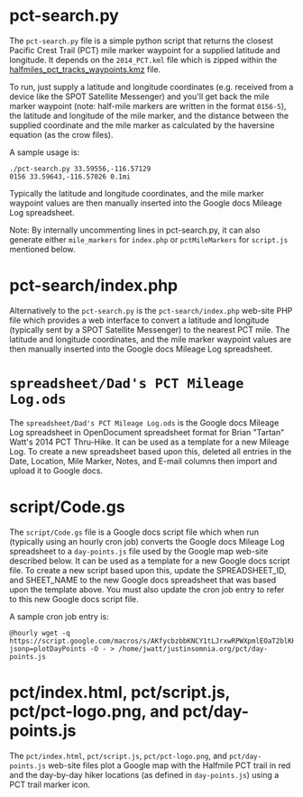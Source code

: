pct-search.py
=============
The `pct-search.py` file is a simple python script that returns the closest
Pacific Crest Trail (PCT) mile marker waypoint for a supplied latitude and
longitude. It depends on the `2014_PCT.kml` file which is zipped within the
[halfmiles_pct_tracks_waypoints.kmz](http://www.pctmap.net/google/) file.

To run, just supply a latitude and longitude coordinates (e.g. received from a
device like the SPOT Satellite Messenger) and you'll get back the mile marker
waypoint (note: half-mile markers are written in the format `0156-5`), the
latitude and longitude of the mile marker, and the distance between the
supplied coordinate and the mile marker as calculated by the haversine equation
(as the crow files).

A sample usage is:
```
./pct-search.py 33.59556,-116.57129
0156 33.59643,-116.57026 0.1mi
```

Typically the latitude and longitude coordinates, and the mile marker waypoint
values are then manually inserted into the Google docs Mileage Log spreadsheet.

Note: By internally uncommenting lines in pct-search.py, it can also generate
either `mile_markers` for `index.php` or `pctMileMarkers` for `script.js`
mentioned below.

pct-search/index.php
====================
Alternatively to the `pct-search.py` is the `pct-search/index.php` web-site
PHP file which provides a web interface to convert a latitude and longitude
(typically sent by a SPOT Satellite Messenger) to the nearest PCT mile. The
latitude and longitude coordinates, and the mile marker waypoint values are
then manually inserted into the Google docs Mileage Log spreadsheet.

`spreadsheet/Dad's PCT Mileage Log.ods`
=======================================
The `spreadsheet/Dad's PCT Mileage Log.ods` is the Google docs Mileage Log
spreadsheet in OpenDocument spreadsheet format for Brian "Tartan" Watt's 2014
PCT Thru-Hike. It can be used as a template for a new Mileage Log. To create
a new spreadsheet based upon this, deleted all entries in the Date, Location, 
Mile Marker, Notes, and E-mail columns then import and upload it to Google
docs.

script/Code.gs
==============
The `script/Code.gs` file is a Google docs script file which when run
(typically using an hourly cron job) converts the Google docs Mileage Log
spreadsheet to a `day-points.js` file used by the Google map web-site described
below. It can be used as a template for a new Google docs script file. To
create a new script based upon this, update the SPREADSHEET_ID, and SHEET_NAME
to the new Google docs spreadsheet that was based upon the template above. You
must also update the cron job entry to refer to this new Google docs script
file.

A sample cron job entry is:
```
@hourly wget -q https://script.google.com/macros/s/AKfycbzbbKNCY1tLJrxwRPWXpmlEOaT2blKHBeAsBATn7mfQVPxTsALxukk/exec?jsonp=plotDayPoints -O - > /home/jwatt/justinsomnia.org/pct/day-points.js
```

pct/index.html, pct/script.js, pct/pct-logo.png, and pct/day-points.js
======================================================================
The `pct/index.html`, `pct/script.js`, `pct/pct-logo.png`, and
`pct/day-points.js` web-site files plot a Google map with the Halfmile PCT
trail in red and the day-by-day hiker locations (as defined in `day-points.js`)
using a PCT trail marker icon.
